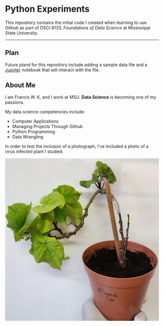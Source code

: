 # Python Experiments
This repository contains the initial code I created when learning to use Github as part of DSCI 8133, *Foundations of Data Science* at Mississippi State University.

__________________________________________________________________________________________________________________________________________________________________

## Plan
Future pland for this repository include adding a sample data file  and a [Jupyter](http://localhost:8888/notebooks/OneDrive%20-%20Mississippi%20State%20University/Untitled.ipynb) notebook that will interact with the file.

## About Me
I am Francis W. K, and I work at MSU. **Data Science** is becoming one of my passions.

My data science competencies include:

- Computer Applications
- Managing Projects Through Github
- Python Programming
- Data Wrangling

In order to test the inclusion of a photograph, I've included a photo of a virus infected plant I studied.

![Virus Infected SweetPotato Plant](https://github.com/franciswk/Python-Experiments/blob/main/Mugande_Infected.jpg)
